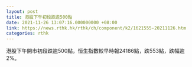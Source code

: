 ```yaml
---
layout: post
title: 港股下午初段跌逾500點
date: 2021-11-26 13:07:16.000000000 +08:00
link: https://news.rthk.hk/rthk/ch/component/k2/1621555-20211126.htm
categories: rthk
---
```


港股下午開市初段跌逾500點，恒生指數較早時報24186點，跌553點，跌幅逾2%。
